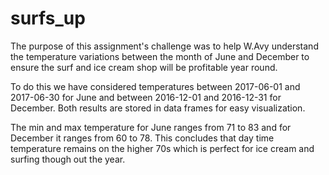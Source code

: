 # surfs_up

The purpose of this assignment's challenge was to help W.Avy understand the temperature variations between the month of June and December to ensure the surf and ice cream shop will be profitable year round. 

To do this we have considered temperatures between 2017-06-01 and 2017-06-30 for June and between 2016-12-01 and 2016-12-31 for December. Both results are stored in data frames for easy visualization.

The min and max temperature for June ranges from 71 to 83 and for December it ranges from 60 to 78. This concludes that day time temperature remains on the higher 70s which is perfect for ice cream and surfing though out the year. 


